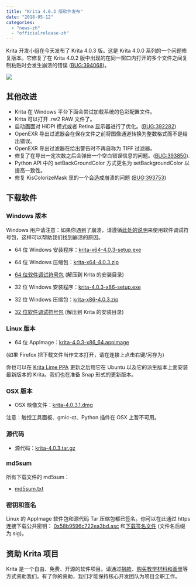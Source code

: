 ```yaml
---
title: "Krita 4.0.3 版软件发布"
date: "2018-05-12"
categories: 
  - "news-zh"
  - "officialrelease-zh"
---
```


Krita 开发小组在今天发布了 Krita 4.0.3 版。这是 Krita 4.0.0 系列的一个问题修复版本。它修复了在 Krita 4.0.2 版中出现的在同一窗口内打开的多个文件之间复制粘贴时会发生崩溃的错误 ([BUG:394068](https://bugs.kde.org/show_bug.cgi?id=394068))。

[![](/images/posts/2018/kiki_4.0_sm-1-1024x463.png)](https://krita.org/wp-content/uploads/2018/03/kiki_4.0_sm-1.png)

## 其他改进

- Krita 在 Windows 平台下面会尝试加载系统的色彩配置文件。
- Krita 可以打开 .rw2 RAW 文件了。
- 启动画面对 HiDPI 模式或者 Retina 显示器进行了优化。([BUG:392282](https://bugs.kde.org/show_bug.cgi?id=392282))
- OpenEXR 导出过滤器会在保存文件之前将图像通道转换为整数格式而不是给出错误。
- OpenEXR 导出过滤器在给出警告时不再自称为 TIFF 过滤器。
- 修复了在导出一定次数之后会弹出一个空白错误信息的问题。([BUG:393850](https://bugs.kde.org/show_bug.cgi?id=393850)).
- Python API 中的 setBackGroundColor 方式更名为 setBackgroundColor 以提高一致性。
- 修复 KisColorizeMask 里的一个会造成崩溃的问题 ([BUG:393753](https://bugs.kde.org/show_bug.cgi?id=393753))

## 下载软件

### Windows 版本

Windows 用户请注意：如果你遇到了崩溃，请遵循[此处的说明](https://docs.krita.org/Dr._Mingw_debugger)来使用软件调试符号包，这样可以帮助我们找到崩溃的原因。

- 64 位 Windows 安装程序：[krita-x64-4.0.3-setup.exe](https://download.kde.org/stable/krita/4.0.3/krita-x64-4.0.3-setup.exe)
- 64 位 Windows 压缩包：[krita-x64-4.0.3.zip](https://download.kde.org/stable/krita/4.0.3/krita-x64-4.0.3.zip)
- [64 位软件调试符号包](https://download.kde.org/stable/krita/4.0.3/krita-x64-4.0.3-dbg.zip) (解压到 Krita 的安装目录)

- 32 位 Windows 安装程序：[krita-4.0.3-x86-setup.exe](https://download.kde.org/stable/krita/4.0.3/krita-x86-4.0.3-setup.exe)
- 32 位 Windows 压缩包：[krita-x86-4.0.3.zip](https://download.kde.org/stable/krita/4.0.3/krita-x86-4.0.3.zip)
- [32 位软件调试符号包](https://download.kde.org/stable/krita/4.0.3/krita-x86-4.0.3-dbg.zip) (解压到 Krita 的安装目录)

### Linux 版本

- 64 位 AppImage：[krita-4.0.3-x86\_64.appimage](https://download.kde.org/stable/krita/4.0.3/krita-4.0.3-x86_64.appimage)

(如果 Firefox 把下载文件当作文本打开，请在连接上点击右键/另存为)

你也可以在 [Krita Lime PPA](https://launchpad.net/%7Ekritalime/+archive/ubuntu/ppa) 更新之后用它在 Ubuntu 以及它的派生版本上面安装最新版本的 Krita。我们也在准备 Snap 形式的更新版本。

### OSX 版本

- OSX 映像文件：[krita-4.0.3.1.dmg](https://download.kde.org/stable/krita/4.0.3/krita-4.0.3.1.dmg)

注意：触控工具面板、gmic-qt、Python 插件在 OSX 上暂不可用。

### 源代码

- 源代码：[krita-4.0.3.tar.gz](https://download.kde.org/stable/krita/4.0.3/krita-4.0.3.tar.gz)

### md5sum

所有下载文件的 md5sum：

- [md5sum.txt](https://download.kde.org/stable/krita/4.0.3/md5sum.txt)

### 密钥和签名

Linux 的 AppImage 软件包和源代码 Tar 压缩包都已签名。你可以在此通过 https 连接下载公共密钥： [0x58b9596c722ea3bd.asc](https://share.kde.org/index.php/s/fJ99V5mZvuyD0z8) 和[下载签名文件](http://download.kde.org/stable/krita/4.0.3/) (文件名后缀为.sig)。

## 资助 Krita 项目

Krita 是一个自由、免费、开源的软件项目。请通过[捐款](https://krita.org/en/support-us/donations/)、[购买教学材料和画册](https://krita.org/en/support-us/shop)等方式资助我们。有了你的资助，我们才能保持核心开发团队为项目全职工作。
